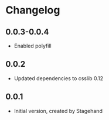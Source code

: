 # Changelog

## 0.0.3-0.0.4

- Enabled polyfill

## 0.0.2

- Updated dependencies to csslib 0.12


## 0.0.1

- Initial version, created by Stagehand
